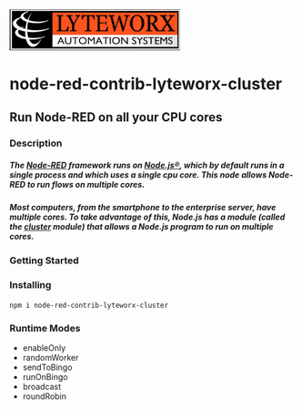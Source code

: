 <img src="./readme/logo.jpg" width="300">


# node-red-contrib-lyteworx-cluster

## Run Node-RED on all your CPU cores


### Description

##### The [Node-RED](https://nodered.org/) framework runs on [Node.js®](https://nodejs.org), which by default runs in a single process and which uses a single cpu core.  This node allows Node-RED to run flows on multiple cores.

##### Most computers, from the smartphone to the enterprise server, have multiple cores.  To take advantage of this, Node.js has a module (called the [cluster](https://nodejs.org/api/cluster.html#cluster_cluster) module) that allows a Node.js program to run on multiple cores.


### Getting Started

### Installing

`npm i node-red-contrib-lyteworx-cluster`


### Runtime Modes

- enableOnly
- randomWorker
- sendToBingo
- runOnBingo
- broadcast
- roundRobin
